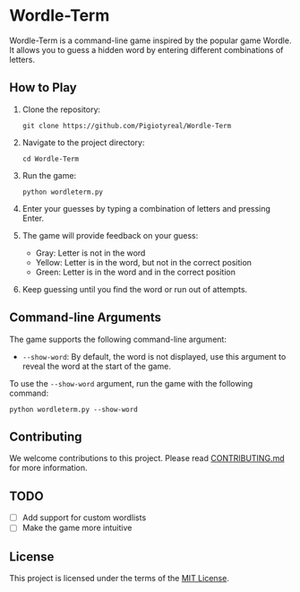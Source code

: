 # Wordle-Term

Wordle-Term is a command-line game inspired by the popular game Wordle. It allows you to guess a hidden word by entering different combinations of letters.

## How to Play

1. Clone the repository:
    ```
    git clone https://github.com/Pigiotyreal/Wordle-Term
    ```

2. Navigate to the project directory:
    ```shell
    cd Wordle-Term
    ```

3. Run the game:
    ```shell
    python wordleterm.py
    ```

4. Enter your guesses by typing a combination of letters and pressing Enter.

5. The game will provide feedback on your guess:
    - Gray: Letter is not in the word
    - Yellow: Letter is in the word, but not in the correct position
    - Green: Letter is in the word and in the correct position

6. Keep guessing until you find the word or run out of attempts.

## Command-line Arguments

The game supports the following command-line argument:

- `--show-word`: By default, the word is not displayed, use this argument to reveal the word at the start of the game.

To use the `--show-word` argument, run the game with the following command:
```shell
python wordleterm.py --show-word
```

## Contributing
We welcome contributions to this project. Please read [CONTRIBUTING.md](CONTRIBUTING.md) for more information.

## TODO
- [ ] Add support for custom wordlists
- [ ] Make the game more intuitive

## License
This project is licensed under the terms of the [MIT License](LICENSE).